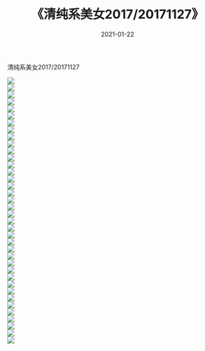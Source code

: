 ﻿---
layout: post
title:  《清纯系美女2017/20171127》
date:   2021-01-22
img: http://img.660000.xyz/Sharelink/清纯系美女/2017/20171127/000.jpg
categories: [美女, 清纯, 唯美]
---

清纯系美女2017/20171127

 ![](http://img.660000.xyz/Sharelink/清纯系美女/2017/20171127/001.jpg) <br>![](http://img.660000.xyz/Sharelink/清纯系美女/2017/20171127/002.jpg) <br>![](http://img.660000.xyz/Sharelink/清纯系美女/2017/20171127/003.jpg) <br>![](http://img.660000.xyz/Sharelink/清纯系美女/2017/20171127/004.jpg) <br>![](http://img.660000.xyz/Sharelink/清纯系美女/2017/20171127/005.jpg) <br>![](http://img.660000.xyz/Sharelink/清纯系美女/2017/20171127/006.jpg) <br>![](http://img.660000.xyz/Sharelink/清纯系美女/2017/20171127/007.jpg) <br>![](http://img.660000.xyz/Sharelink/清纯系美女/2017/20171127/008.jpg) <br>![](http://img.660000.xyz/Sharelink/清纯系美女/2017/20171127/009.jpg) <br>![](http://img.660000.xyz/Sharelink/清纯系美女/2017/20171127/010.jpg) <br>![](http://img.660000.xyz/Sharelink/清纯系美女/2017/20171127/011.jpg) <br>![](http://img.660000.xyz/Sharelink/清纯系美女/2017/20171127/012.jpg) <br>![](http://img.660000.xyz/Sharelink/清纯系美女/2017/20171127/013.jpg) <br>![](http://img.660000.xyz/Sharelink/清纯系美女/2017/20171127/014.jpg) <br>![](http://img.660000.xyz/Sharelink/清纯系美女/2017/20171127/015.jpg) <br>![](http://img.660000.xyz/Sharelink/清纯系美女/2017/20171127/016.jpg) <br>![](http://img.660000.xyz/Sharelink/清纯系美女/2017/20171127/017.jpg) <br>![](http://img.660000.xyz/Sharelink/清纯系美女/2017/20171127/018.jpg) <br>![](http://img.660000.xyz/Sharelink/清纯系美女/2017/20171127/019.jpg) <br>![](http://img.660000.xyz/Sharelink/清纯系美女/2017/20171127/020.jpg) <br>![](http://img.660000.xyz/Sharelink/清纯系美女/2017/20171127/021.jpg) <br>![](http://img.660000.xyz/Sharelink/清纯系美女/2017/20171127/022.jpg) <br>![](http://img.660000.xyz/Sharelink/清纯系美女/2017/20171127/023.jpg) <br>![](http://img.660000.xyz/Sharelink/清纯系美女/2017/20171127/024.jpg) <br>![](http://img.660000.xyz/Sharelink/清纯系美女/2017/20171127/025.jpg) <br>![](http://img.660000.xyz/Sharelink/清纯系美女/2017/20171127/026.jpg) <br>![](http://img.660000.xyz/Sharelink/清纯系美女/2017/20171127/027.jpg) <br>![](http://img.660000.xyz/Sharelink/清纯系美女/2017/20171127/028.jpg) <br>![](http://img.660000.xyz/Sharelink/清纯系美女/2017/20171127/029.jpg) <br>![](http://img.660000.xyz/Sharelink/清纯系美女/2017/20171127/030.jpg) <br>![](http://img.660000.xyz/Sharelink/清纯系美女/2017/20171127/031.jpg) <br>![](http://img.660000.xyz/Sharelink/清纯系美女/2017/20171127/032.jpg) <br>![](http://img.660000.xyz/Sharelink/清纯系美女/2017/20171127/033.jpg) <br>![](http://img.660000.xyz/Sharelink/清纯系美女/2017/20171127/034.jpg) <br>![](http://img.660000.xyz/Sharelink/清纯系美女/2017/20171127/035.jpg) <br>![](http://img.660000.xyz/Sharelink/清纯系美女/2017/20171127/036.jpg) <br>![](http://img.660000.xyz/Sharelink/清纯系美女/2017/20171127/037.jpg) <br>![](http://img.660000.xyz/Sharelink/清纯系美女/2017/20171127/038.jpg) <br>